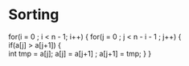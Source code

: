 # Sorting
for(i = 0 ; i < n - 1; i++) {
        for(j = 0 ; j < n - i - 1 ; j++) {  
          if(a[j] > a[j+1]) {           
             int tmp = a[j];
             a[j] = a[j+1] ;
             a[j+1] = tmp;
          }
       }

